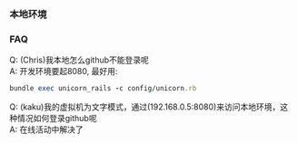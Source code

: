 ### 本地环境

### FAQ
Q: (Chris)我本地怎么github不能登录呢<br/>
A: 开发环境要起8080, 最好用:<br/>

```ruby
bundle exec unicorn_rails -c config/unicorn.rb
```

Q: (kaku)我的虚拟机为文字模式，通过(192.168.0.5:8080)来访问本地环境，这种情况如何登录github呢<br/>
A: 在线活动中解决了
